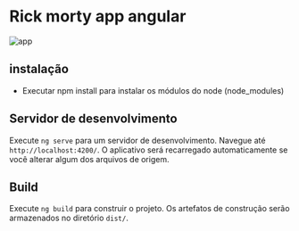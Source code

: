 # Rick morty app angular

![app](https://github.com/joelmachado/rick-morty-app/assets/194693/dce22b77-b646-4c0e-a125-914b63e412bf)

## instalação

 - Executar npm install para instalar os módulos do node (node_modules)

## Servidor de desenvolvimento

Execute `ng serve` para um servidor de desenvolvimento. Navegue até `http://localhost:4200/`. O aplicativo será recarregado automaticamente se você alterar algum dos arquivos de origem.

## Build

Execute `ng build` para construir o projeto. Os artefatos de construção serão armazenados no diretório `dist/`.
